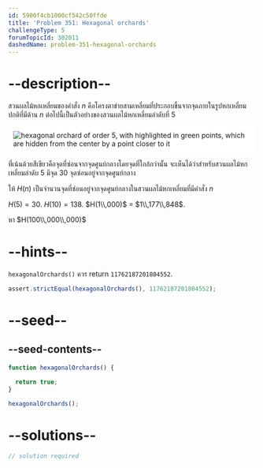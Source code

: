 ```yaml
---
id: 5900f4cb1000cf542c50ffde
title: 'Problem 351: Hexagonal orchards'
challengeType: 5
forumTopicId: 302011
dashedName: problem-351-hexagonal-orchards
---
```


# --description--

สวนผลไม้หกเหลี่ยมของคำสั่ง $n$ คือโครงตาข่ายสามเหลี่ยมที่ประกอบขึ้นจากจุดภายในรูปหกเหลี่ยมปกติที่มีด้าน $n$ ต่อไปนี้เป็นตัวอย่างของสวนผลไม้หกเหลี่ยมลำดับที่ 5

<img class="img-responsive center-block" alt="hexagonal orchard of order 5, with highlighted in green points, which are hidden from the center by a point closer to it" src="https://cdn.freecodecamp.org/curriculum/project-euler/hexagonal-orchards.png" style="background-color: white; padding: 10px;">

ที่เน้นด้วยสีเขียวคือจุดที่ซ่อนจากจุดศูนย์กลางโดยจุดที่ใกล้กว่านั้น จะเห็นได้ว่าสำหรับสวนผลไม้หกเหลี่ยมลำดับ 5 มีจุด 30 จุดซ่อนอยู่จากจุดศูนย์กลาง

ให้ $H(n)$ เป็นจำนวนจุดที่ซ่อนอยู่จากจุดศูนย์กลางในสวนผลไม้หกเหลี่ยมที่มีคำสั่ง $n$

$H(5) = 30$. $H(10) = 138$. $H(1\\,000)$ = $1\\,177\\,848$.

หา $H(100\\,000\\,000)$

# --hints--

`hexagonalOrchards()` ควร return `11762187201804552`.

```js
assert.strictEqual(hexagonalOrchards(), 11762187201804552);
```

# --seed--

## --seed-contents--

```js
function hexagonalOrchards() {

  return true;
}

hexagonalOrchards();
```

# --solutions--

```js
// solution required
```
